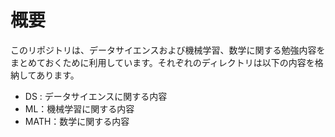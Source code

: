 

# 概要

このリポジトリは、データサイエンスおよび機械学習、数学に関する勉強内容をまとめておくために利用しています。それぞれのディレクトリは以下の内容を格納してあります。

- DS : データサイエンスに関する内容
- ML：機械学習に関する内容
- MATH：数学に関する内容
